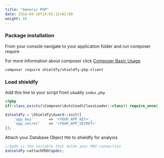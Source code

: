 ```yaml
---
title: "Generic PHP"
date: 2018-04-10T14:01:12+02:00
weight: 16
---
```


### Package installation

From your console navigate to your application folder and run composer require

For more information about composer click [Composer Basic Usage](https://getcomposer.org/doc/01-basic-usage.md)


```shell
composer require shieldfy/shieldfy-php-client
```

### Load shieldfy

Add this line to your script front usually `index.php`

```php
<?php
if(!class_exists(\Composer\Autoload\ClassLoader::class)) require_once(__DIR__.'/vendor/autoload.php');

$shieldfy = \Shieldfy\Guard::init([
    'app_key'       => '<YOUR_APP_KEY>',
    'app_secret'    => '<YOUR_APP_SECRET>'
]);
```

Attach your Database Object `PDO` to shieldfy for analysis

```php
//$pdo is the variable that holds your PDO connection
$shieldfy->attachPDO($pdo);
```
